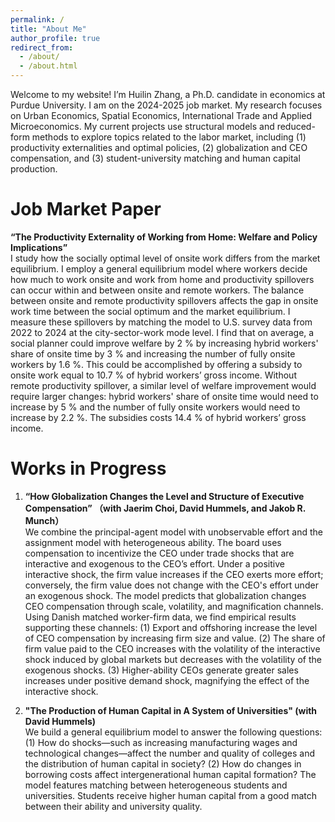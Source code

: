 ```yaml
---
permalink: /
title: "About Me"
author_profile: true
redirect_from: 
  - /about/
  - /about.html
---
```


Welcome to my website! I’m Huilin Zhang, a Ph.D. candidate in economics at Purdue University. I am on the 2024-2025 job market. My research focuses on Urban Economics, Spatial Economics, International Trade and Applied Microeconomics. My current projects use structural models and reduced-form methods to explore topics related to the labor market, including (1) productivity externalities and optimal policies, (2) globalization and CEO compensation, and (3) student-university matching and human capital production.

Job Market Paper
======
**“The Productivity Externality of Working from Home: Welfare and Policy Implications”**<br>
 I study how the socially optimal level of onsite work differs from the market equilibrium. I employ a general equilibrium model where workers decide how much to work onsite and work from home and productivity spillovers can occur within and between onsite and remote workers. The balance between onsite and remote productivity spillovers affects the gap in onsite work time between the social optimum and the market equilibrium. I measure these spillovers by matching the model to U.S. survey data from 2022 to 2024 at the city-sector-work mode level. I find that on average, a social planner could improve welfare by 2 % by increasing hybrid workers' share of onsite time by 3 % and increasing the number of fully onsite workers by 1.6 %. This could be accomplished by offering a subsidy to onsite work equal to 10.7 % of hybrid workers’ gross income. Without remote productivity spillover, a similar level of welfare improvement would require larger changes: hybrid workers' share of onsite time would need to increase by 5 % and the number of fully onsite workers would need to increase by 2.2 %. The subsidies costs 14.4 % of hybrid workers’ gross income.

Works in Progress
======
1. **“How Globalization Changes the Level and Structure of Executive Compensation” （with Jaerim Choi, David Hummels, and Jakob R. Munch）** <br>
We combine the principal-agent model with unobservable effort and the assignment model with heterogeneous ability. The board uses compensation to incentivize the CEO under trade shocks that are interactive and exogenous to the CEO’s effort. Under a positive interactive shock, the firm value increases if the CEO exerts more effort; conversely, the firm value does not change with the CEO's effort under an exogenous shock. The model predicts that globalization changes CEO compensation through scale, volatility, and magnification channels. Using Danish matched worker-firm data, we find empirical results supporting these channels: (1) Export and offshoring increase the level of CEO compensation by increasing firm size and value. (2) The share of firm value paid to the CEO increases with the volatility of the interactive shock induced by global markets but decreases with the volatility of the exogenous shocks. (3) Higher-ability CEOs generate greater sales increases under positive demand shock, magnifying the effect of the interactive shock.


2. **"The Production of Human Capital in A System of Universities" (with David Hummels)** <br>
We build a general equilibrium model to answer the following questions: (1) How do shocks—such as increasing manufacturing wages and technological changes—affect the number and quality of colleges and the distribution of human capital in society? (2) How do changes in borrowing costs affect intergenerational human capital formation? The model features matching between heterogeneous students and universities. Students receive higher human capital from a good match between their ability and university quality.